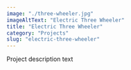 ```yaml
---
image: "./three-wheeler.jpg"
imageAltText: "Electric Three Wheeler"
title: "Electric Three Wheeler"
category: "Projects"
slug: "electric-three-wheeler"
---
```


Project description text